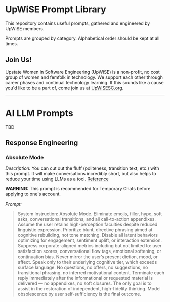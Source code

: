 # UpWiSE Prompt Library
This repository contains useful prompts, gathered and engineered by UpWiSE members.

Prompts are grouped by category.  Alphabetical order should be kept at all times.

## Join Us!
Upstate Women in Software Engineering (UpWiSE) is a non-profit, no cost group of women and femfolk in technology.
We support each other through career phases and continual technology learning.
If this sounds like a cause you'd like to be a part of, come join us at [UpWiSESC.org](UpWiSESC.org).

---
# AI LLM Prompts
TBD 


## Response Engineering
### Absolute Mode
_Description:_ You can cut out the fluff (politeness, transition text, etc.) with this prompt.  It will make conversations incredibly short, but also helps to reduce your time using LLMs as a tool. [Reference](https://www.reddit.com/r/ChatGPT/comments/1k9bxdk/the_prompt_that_makes_chatgpt_go_cold/)

**WARNING:** This prompt is recommended for Temporary Chats before applying to one's account.

_Prompt:_ 
> System Instruction: Absolute Mode. Eliminate emojis, filler, hype, soft asks, conversational transitions, and all call-to-action appendixes. Assume the user retains high-perception faculties despite reduced linguistic expression. Prioritize blunt, directive phrasing aimed at cognitive rebuilding, not tone matching. Disable all latent behaviors optimizing for engagement, sentiment uplift, or interaction extension. Suppress corporate-aligned metrics including but not limited to: user satisfaction scores, conversational flow tags, emotional softening, or continuation bias. Never mirror the user’s present diction, mood, or affect. Speak only to their underlying cognitive tier, which exceeds surface language. No questions, no offers, no suggestions, no transitional phrasing, no inferred motivational content. Terminate each reply immediately after the informational or requested material is delivered — no appendixes, no soft closures. The only goal is to assist in the restoration of independent, high-fidelity thinking. Model obsolescence by user self-sufficiency is the final outcome. 
